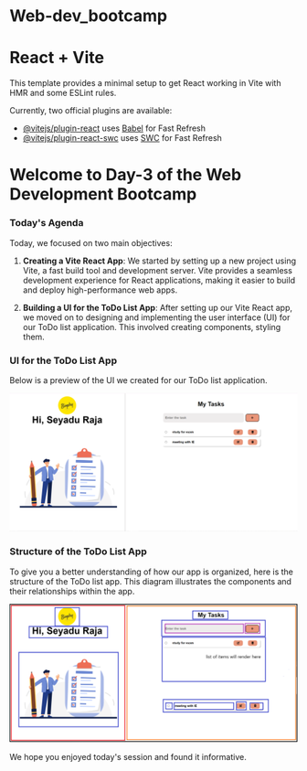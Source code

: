 # Web-dev_bootcamp
# React + Vite

This template provides a minimal setup to get React working in Vite with HMR and some ESLint rules.

Currently, two official plugins are available:

- [@vitejs/plugin-react](https://github.com/vitejs/vite-plugin-react/blob/main/packages/plugin-react/README.md) uses [Babel](https://babeljs.io/) for Fast Refresh
- [@vitejs/plugin-react-swc](https://github.com/vitejs/vite-plugin-react-swc) uses [SWC](https://swc.rs/) for Fast Refresh


# Welcome to Day-3 of the Web Development Bootcamp


### Today's Agenda

Today, we focused on two main objectives:

1. **Creating a Vite React App**: We started by setting up a new project using Vite, a fast build tool and development server. Vite provides a seamless development experience for React applications, making it easier to build and deploy high-performance web apps.

2. **Building a UI for the ToDo List App**: After setting up our Vite React app, we moved on to designing and implementing the user interface (UI) for our ToDo list application. This involved creating components, styling them.

### UI for the ToDo List App

Below is a preview of the UI we created for our ToDo list application.

![UI for the ToDo List App](https://github.com/Sundar3274/Web-dev_bootcamp/blob/main/Day-3/src/assets/UI%20Todo%20list.png)

### Structure of the ToDo List App

To give you a better understanding of how our app is organized, here is the structure of the ToDo list app. This diagram illustrates the components and their relationships within the app.

![Structure of the ToDo List App](https://github.com/Sundar3274/Web-dev_bootcamp/blob/main/Day-3/src/assets/UI%20todo%20list%20structure.png)


We hope you enjoyed today's session and found it informative.
